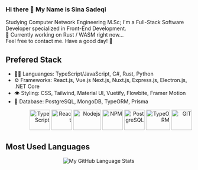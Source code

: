 ### Hi there 👋 My Name is Sina Sadeqi 

Studying Computer Network Engineering M.Sc; I'm a Full-Stack Software Developer specialized in Front-End Development. <br>
🔭 Currently working on Rust / WASM right now... <br>
Feel free to contact me. Have a good day! 🌱

## Prefered Stack
<ul>
  <li> 👨‍💻 Languanges: TypeScript/JavaScript, C#, Rust, Python </li>
  <li> ⚙️ Frameworks: React.js, Vue.js Next.js, Nuxt.js, Express.js, Electron.js, .NET Core </li>
  <li> 👁️ Styling: CSS, Tailwind, Material UI, Vuetify, Flowbite, Framer Motion </li>
  <li> 🌱 Database: PostgreSQL, MongoDB, TypeORM, Prisma </li>
  <!-- LinuxOS(CLI), Redis, Socket.io, gRPC, GraphQL, Apollo, Kavenger, puppeteer, Jest, Cypress, React Testing Library, GSAP -->
  <!--  Concepts: Microservices, Clean Code, MVC, Design Patterns, OOP, CDN, CI/CD, Unit Testing, --> 
</ul> 
<p align="right" >
  <img src="https://seeklogo.com/images/T/typescript-logo-B29A3F462D-seeklogo.com.png" alt="TypeScript" width="55" height="55"/>
  <img src="https://www.vectorlogo.zone/logos/reactjs/reactjs-icon.svg" alt="React" width="55" height="55"/>
  <img src="https://seeklogo.com/images/N/nodejs-logo-065257DE24-seeklogo.com.png" alt="Nodejs" width="75" height="55"/> 
  <img src="https://seeklogo.com/images/N/npm-logo-01B8642EDD-seeklogo.com.png" alt="NPM" width="55" height="55"/>
  <img src="https://seeklogo.com/images/P/PostgreSQL_Inc-logo-09A7EFEB72-seeklogo.com.png" alt="PostgreSQL" width="55" height="55" margin="5"/>
  <img src="https://seeklogo.com/images/T/typeorm-logo-F243B34DEE-seeklogo.com.png" alt="TypeORM" width="65" height="55" margin="5"/>
  <img src="https://www.vectorlogo.zone/logos/git-scm/git-scm-icon.svg" alt="GIT" width="55" height="55"/>
    
</p>

## Most Used Languages

<div align="center">

![My GitHub Language Stats](https://github-readme-stats.vercel.app/api/top-langs/?username=Cimorexave&langs_count=10&theme=dracula)

</div>


<!--
- 🔭 I’m currently working on ...
- 🌱 I’m currently learning ...
- 👯 I’m looking to collaborate on ...
- 🤔 I’m looking for help with ...
- 💬 Ask me about ...
- 📫 How to reach me: ...
- 😄 Pronouns: ...
- ⚡ Fun fact: ...
-->
